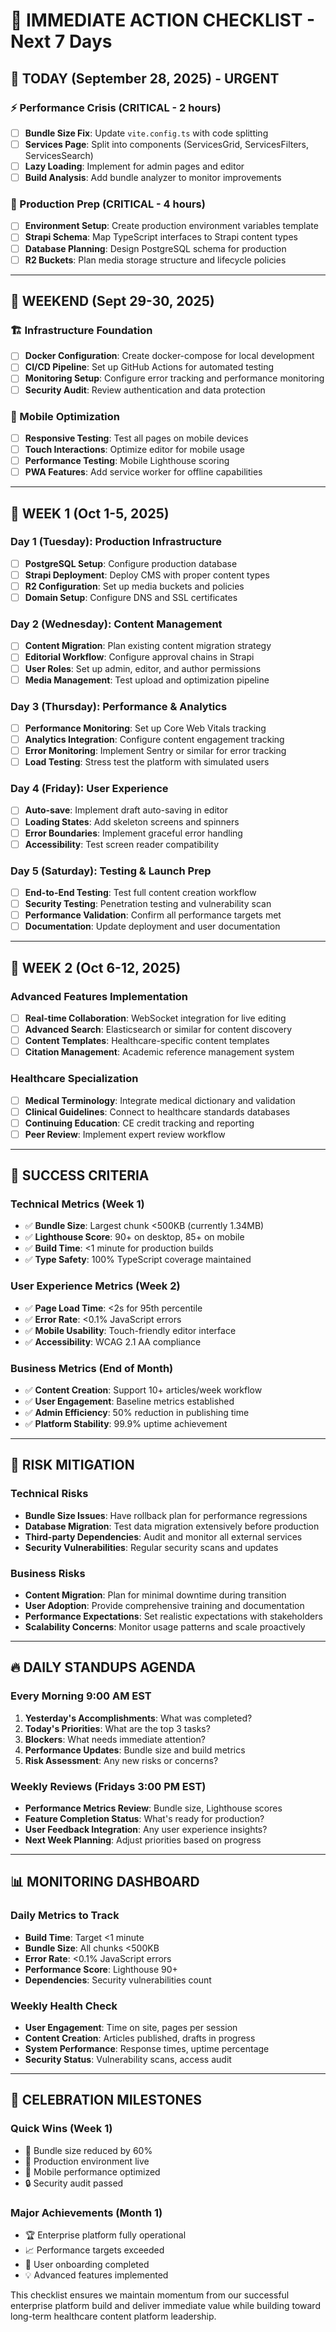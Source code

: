 # 🎯 IMMEDIATE ACTION CHECKLIST - Next 7 Days

## 📅 **TODAY (September 28, 2025) - URGENT**

### ⚡ Performance Crisis (CRITICAL - 2 hours)
- [ ] **Bundle Size Fix**: Update `vite.config.ts` with code splitting
- [ ] **Services Page**: Split into components (ServicesGrid, ServicesFilters, ServicesSearch)
- [ ] **Lazy Loading**: Implement for admin pages and editor
- [ ] **Build Analysis**: Add bundle analyzer to monitor improvements

### 🔧 Production Prep (CRITICAL - 4 hours)
- [ ] **Environment Setup**: Create production environment variables template
- [ ] **Strapi Schema**: Map TypeScript interfaces to Strapi content types
- [ ] **Database Planning**: Design PostgreSQL schema for production
- [ ] **R2 Buckets**: Plan media storage structure and lifecycle policies

---

## 📅 **WEEKEND (Sept 29-30, 2025)**

### 🏗️ Infrastructure Foundation
- [ ] **Docker Configuration**: Create docker-compose for local development
- [ ] **CI/CD Pipeline**: Set up GitHub Actions for automated testing
- [ ] **Monitoring Setup**: Configure error tracking and performance monitoring
- [ ] **Security Audit**: Review authentication and data protection

### 📱 Mobile Optimization
- [ ] **Responsive Testing**: Test all pages on mobile devices
- [ ] **Touch Interactions**: Optimize editor for mobile usage
- [ ] **Performance Testing**: Mobile Lighthouse scoring
- [ ] **PWA Features**: Add service worker for offline capabilities

---

## 📅 **WEEK 1 (Oct 1-5, 2025)**

### Day 1 (Tuesday): Production Infrastructure
- [ ] **PostgreSQL Setup**: Configure production database
- [ ] **Strapi Deployment**: Deploy CMS with proper content types
- [ ] **R2 Configuration**: Set up media buckets and policies
- [ ] **Domain Setup**: Configure DNS and SSL certificates

### Day 2 (Wednesday): Content Management
- [ ] **Content Migration**: Plan existing content migration strategy
- [ ] **Editorial Workflow**: Configure approval chains in Strapi
- [ ] **User Roles**: Set up admin, editor, and author permissions
- [ ] **Media Management**: Test upload and optimization pipeline

### Day 3 (Thursday): Performance & Analytics
- [ ] **Performance Monitoring**: Set up Core Web Vitals tracking
- [ ] **Analytics Integration**: Configure content engagement tracking
- [ ] **Error Monitoring**: Implement Sentry or similar for error tracking
- [ ] **Load Testing**: Stress test the platform with simulated users

### Day 4 (Friday): User Experience
- [ ] **Auto-save**: Implement draft auto-saving in editor
- [ ] **Loading States**: Add skeleton screens and spinners
- [ ] **Error Boundaries**: Implement graceful error handling
- [ ] **Accessibility**: Test screen reader compatibility

### Day 5 (Saturday): Testing & Launch Prep
- [ ] **End-to-End Testing**: Test full content creation workflow
- [ ] **Security Testing**: Penetration testing and vulnerability scan
- [ ] **Performance Validation**: Confirm all performance targets met
- [ ] **Documentation**: Update deployment and user documentation

---

## 📅 **WEEK 2 (Oct 6-12, 2025)**

### Advanced Features Implementation
- [ ] **Real-time Collaboration**: WebSocket integration for live editing
- [ ] **Advanced Search**: Elasticsearch or similar for content discovery
- [ ] **Content Templates**: Healthcare-specific content templates
- [ ] **Citation Management**: Academic reference management system

### Healthcare Specialization
- [ ] **Medical Terminology**: Integrate medical dictionary and validation
- [ ] **Clinical Guidelines**: Connect to healthcare standards databases
- [ ] **Continuing Education**: CE credit tracking and reporting
- [ ] **Peer Review**: Implement expert review workflow

---

## 🎯 **SUCCESS CRITERIA**

### Technical Metrics (Week 1)
- ✅ **Bundle Size**: Largest chunk <500KB (currently 1.34MB)
- ✅ **Lighthouse Score**: 90+ on desktop, 85+ on mobile
- ✅ **Build Time**: <1 minute for production builds
- ✅ **Type Safety**: 100% TypeScript coverage maintained

### User Experience Metrics (Week 2)
- ✅ **Page Load Time**: <2s for 95th percentile
- ✅ **Error Rate**: <0.1% JavaScript errors
- ✅ **Mobile Usability**: Touch-friendly editor interface
- ✅ **Accessibility**: WCAG 2.1 AA compliance

### Business Metrics (End of Month)
- ✅ **Content Creation**: Support 10+ articles/week workflow
- ✅ **User Engagement**: Baseline metrics established
- ✅ **Admin Efficiency**: 50% reduction in publishing time
- ✅ **Platform Stability**: 99.9% uptime achievement

---

## 🚨 **RISK MITIGATION**

### Technical Risks
- **Bundle Size Issues**: Have rollback plan for performance regressions
- **Database Migration**: Test data migration extensively before production
- **Third-party Dependencies**: Audit and monitor all external services
- **Security Vulnerabilities**: Regular security scans and updates

### Business Risks
- **Content Migration**: Plan for minimal downtime during transition
- **User Adoption**: Provide comprehensive training and documentation
- **Performance Expectations**: Set realistic expectations with stakeholders
- **Scalability Concerns**: Monitor usage patterns and scale proactively

---

## 🔥 **DAILY STANDUPS AGENDA**

### Every Morning 9:00 AM EST
1. **Yesterday's Accomplishments**: What was completed?
2. **Today's Priorities**: What are the top 3 tasks?
3. **Blockers**: What needs immediate attention?
4. **Performance Updates**: Bundle size and build metrics
5. **Risk Assessment**: Any new risks or concerns?

### Weekly Reviews (Fridays 3:00 PM EST)
- **Performance Metrics Review**: Bundle size, Lighthouse scores
- **Feature Completion Status**: What's ready for production?
- **User Feedback Integration**: Any user experience insights?
- **Next Week Planning**: Adjust priorities based on progress

---

## 📊 **MONITORING DASHBOARD**

### Daily Metrics to Track
- **Build Time**: Target <1 minute
- **Bundle Size**: All chunks <500KB
- **Error Rate**: <0.1% JavaScript errors
- **Performance Score**: Lighthouse 90+
- **Dependencies**: Security vulnerabilities count

### Weekly Health Check
- **User Engagement**: Time on site, pages per session
- **Content Creation**: Articles published, drafts in progress
- **System Performance**: Response times, uptime percentage
- **Security Status**: Vulnerability scans, access audit

---

## 🎉 **CELEBRATION MILESTONES**

### Quick Wins (Week 1)
- 🎯 Bundle size reduced by 60%
- 🚀 Production environment live
- 📱 Mobile performance optimized
- 🔒 Security audit passed

### Major Achievements (Month 1)
- 🏆 Enterprise platform fully operational
- 📈 Performance targets exceeded
- 👥 User onboarding completed
- 💡 Advanced features implemented

This checklist ensures we maintain momentum from our successful enterprise platform build and deliver immediate value while building toward long-term healthcare content platform leadership.
